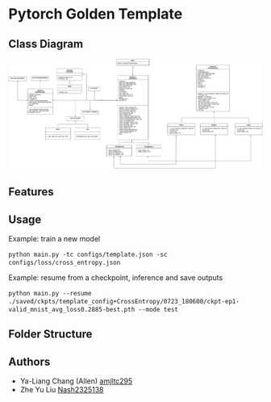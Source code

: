 # Pytorch Golden Template

## Class Diagram
<img src='./doc/PytorchTemplate-initialDesgin.png'>

## Features

## Usage

Example: train a new model
```
python main.py -tc configs/template.json -sc configs/loss/cross_entropy.json
```

Example: resume from a checkpoint, inference and save outputs
```
python main.py --resume ./saved/ckpts/template_config+CrossEntropy/0723_180600/ckpt-ep1-valid_mnist_avg_loss0.2885-best.pth --mode test
```

## Folder Structure

## Authors
* Ya-Liang Chang (Allen) [amjltc295](https://github.com/amjltc295)
* Zhe Yu Liu [Nash2325138](https://github.com/Nash2325138)

